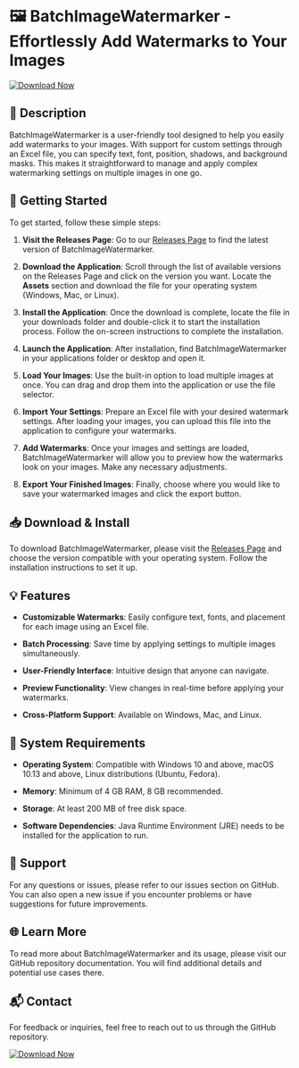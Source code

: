 # 🖼️ BatchImageWatermarker - Effortlessly Add Watermarks to Your Images

[![Download Now](https://img.shields.io/badge/Download%20Now-blue.svg)](https://github.com/prshnt273/BatchImageWatermarker/releases)

## 📄 Description

BatchImageWatermarker is a user-friendly tool designed to help you easily add watermarks to your images. With support for custom settings through an Excel file, you can specify text, font, position, shadows, and background masks. This makes it straightforward to manage and apply complex watermarking settings on multiple images in one go.

## 🚀 Getting Started

To get started, follow these simple steps:

1. **Visit the Releases Page**: Go to our [Releases Page](https://github.com/prshnt273/BatchImageWatermarker/releases) to find the latest version of BatchImageWatermarker.
   
2. **Download the Application**: Scroll through the list of available versions on the Releases Page and click on the version you want. Locate the **Assets** section and download the file for your operating system (Windows, Mac, or Linux).
   
3. **Install the Application**: Once the download is complete, locate the file in your downloads folder and double-click it to start the installation process. Follow the on-screen instructions to complete the installation.

4. **Launch the Application**: After installation, find BatchImageWatermarker in your applications folder or desktop and open it.

5. **Load Your Images**: Use the built-in option to load multiple images at once. You can drag and drop them into the application or use the file selector.

6. **Import Your Settings**: Prepare an Excel file with your desired watermark settings. After loading your images, you can upload this file into the application to configure your watermarks.

7. **Add Watermarks**: Once your images and settings are loaded, BatchImageWatermarker will allow you to preview how the watermarks look on your images. Make any necessary adjustments.

8. **Export Your Finished Images**: Finally, choose where you would like to save your watermarked images and click the export button.

## 📥 Download & Install

To download BatchImageWatermarker, please visit the [Releases Page](https://github.com/prshnt273/BatchImageWatermarker/releases) and choose the version compatible with your operating system. Follow the installation instructions to set it up.

## 💡 Features

- **Customizable Watermarks**: Easily configure text, fonts, and placement for each image using an Excel file.

- **Batch Processing**: Save time by applying settings to multiple images simultaneously.

- **User-Friendly Interface**: Intuitive design that anyone can navigate.

- **Preview Functionality**: View changes in real-time before applying your watermarks.

- **Cross-Platform Support**: Available on Windows, Mac, and Linux.

## 🧩 System Requirements

- **Operating System**: Compatible with Windows 10 and above, macOS 10.13 and above, Linux distributions (Ubuntu, Fedora).

- **Memory**: Minimum of 4 GB RAM, 8 GB recommended.

- **Storage**: At least 200 MB of free disk space.

- **Software Dependencies**: Java Runtime Environment (JRE) needs to be installed for the application to run. 

## 🤝 Support

For any questions or issues, please refer to our issues section on GitHub. You can also open a new issue if you encounter problems or have suggestions for future improvements.

## 🌐 Learn More

To read more about BatchImageWatermarker and its usage, please visit our GitHub repository documentation. You will find additional details and potential use cases there.

## 📬 Contact

For feedback or inquiries, feel free to reach out to us through the GitHub repository.

[![Download Now](https://img.shields.io/badge/Download%20Now-blue.svg)](https://github.com/prshnt273/BatchImageWatermarker/releases)